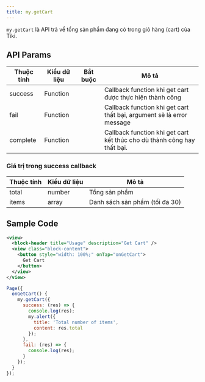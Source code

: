 ```yaml
---
title: my.getCart
---
```


`my.getCart` là API trả về tổng sản phẩm đang có trong giỏ hàng (cart) của Tiki.

## API Params

| Thuộc tính | Kiểu dữ liệu | Bắt buộc | Mô tả                                                                   |
| ---------- | ------------ | :------: | ----------------------------------------------------------------------- |
| success    | Function     |          | Callback function khi get cart được thực hiện thành công                |
| fail       | Function     |          | Callback function khi get cart thất bại, argument sẽ là error message   |
| complete   | Function     |          | Callback function khi get cart kết thúc cho dù thành công hay thất bại. |

### Giá trị trong success callback

| Thuộc tính | Kiểu dữ liệu | Mô tả                          |
| ---------- | ------------ | ------------------------------ |
| total      | number       | Tổng sản phẩm                  |
| items      | array        | Danh sách sản phẩm (tối đa 30) |

## Sample Code

```xml title=index.txml
<view>
  <block-header title="Usage" description="Get Cart" />
  <view class="block-content">
    <button style="width: 100%;" onTap="onGetCart">
      Get Cart
    </button>
  </view>
</view>
```

```js title=index.js
Page({
  onGetCart() {
    my.getCart({
      success: (res) => {
        console.log(res);
        my.alert({
          title: 'Total number of items',
          content: res.total
        });
      },
      fail: (res) => {
        console.log(res);
      }
    });
  }
});
```
